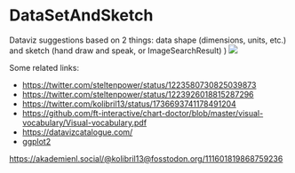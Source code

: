 # DataSetAndSketch
Dataviz suggestions based on 2 things: data shape (dimensions, units, etc.) and sketch (hand draw and speak, or ImageSearchResult) )
<img src="https://repository-images.githubusercontent.com/237477899/9f1ffa80-7897-11eb-93ed-c581293c8458">

Some related links:
- https://twitter.com/steltenpower/status/1223580730825039873
- https://twitter.com/steltenpower/status/1223926018815287296
- https://twitter.com/kolibril13/status/1736693741178491204
- https://github.com/ft-interactive/chart-doctor/blob/master/visual-vocabulary/Visual-vocabulary.pdf
- https://datavizcatalogue.com/
- [ggplot2](https://ggplot2.tidyverse.org/)

https://akademienl.social/@kolibril13@fosstodon.org/111601819868759236

